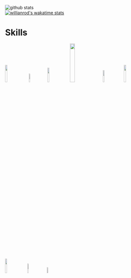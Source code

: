 ![github stats](https://github-readme-stats.vercel.app/api?username=Mabule&show_icons=true&theme=monokai)
<br>
[![willianrod's wakatime stats](https://github-readme-stats.vercel.app/api/wakatime?username=Mabule)](https://github.com/anuraghazra/github-readme-stats)
# Skills
<div>
  <img src="https://upload.wikimedia.org/wikipedia/commons/thumb/6/61/HTML5_logo_and_wordmark.svg/langfr-195px-HTML5_logo_and_wordmark.svg.png" width="12%">&emsp;
  <img src="https://upload.wikimedia.org/wikipedia/commons/thumb/d/d5/CSS3_logo_and_wordmark.svg/1200px-CSS3_logo_and_wordmark.svg.png" width="8.5%">&emsp;
  <img src="https://upload.wikimedia.org/wikipedia/commons/thumb/9/99/Unofficial_JavaScript_logo_2.svg/1200px-Unofficial_JavaScript_logo_2.svg.png" width="11%">&emsp;
  <img src="https://upload.wikimedia.org/wikipedia/commons/thumb/2/27/PHP-logo.svg/1200px-PHP-logo.svg.png" width="18%">&emsp;
  <img src="https://upload.wikimedia.org/wikipedia/commons/thumb/c/c3/Python-logo-notext.svg/600px-Python-logo-notextsvg.png" width="10%">&emsp;
  <img src="https://upload.wikimedia.org/wikipedia/commons/thumb/4/4b/Bash_Logo_Colored.svg/1200px-Bash_Logo_Colored.svg.png" width="12%">&emsp;
  <img src="https://upload.wikimedia.org/wikipedia/commons/thumb/2/29/Postgresql_elephant.svg/1200px-Postgresql_elephant.svg.png" width="11%">&emsp;
  <img src="https://upload.wikimedia.org/wikipedia/commons/thumb/1/18/ISO_C%2B%2B_Logo.svg/306px-ISO_C%2B%2B_Logo.svg.png" width="9%">&emsp;
  <img src="https://upload.wikimedia.org/wikipedia/fr/thumb/2/2e/Java_Logo.svg/197px-Java_Logo.svg.png" width="7%">&emsp;
</div>
